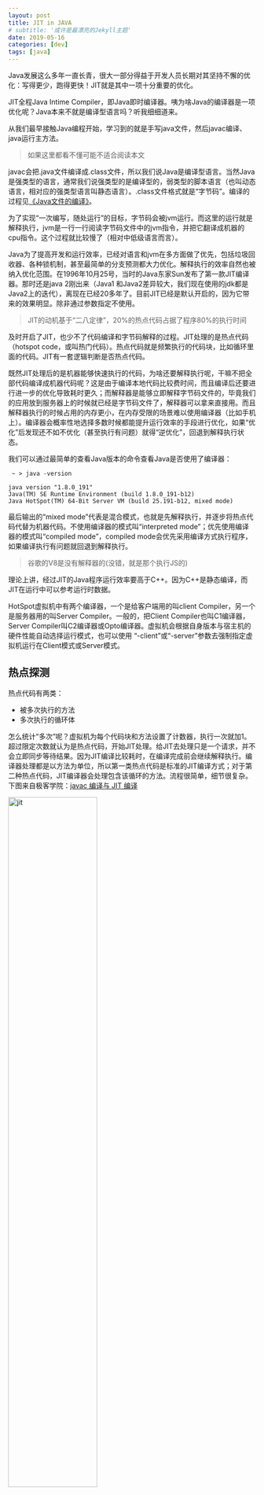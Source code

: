 ```yaml
---
layout: post
title: JIT in JAVA
# subtitle: '或许是最漂亮的Jekyll主题'
date: 2019-05-16
categories: [dev]
tags: [java]
---
```

Java发展这么多年一直长青，很大一部分得益于开发人员长期对其坚持不懈的优化：写得更少，跑得更快！JIT就是其中一项十分重要的优化。

JIT全程Java Intime Compiler，即Java即时编译器。咦为啥Java的编译器是一项优化呢？Java本来不就是编译型语言吗？听我细细道来。

从我们最早接触Java编程开始，学习到的就是手写java文件，然后javac编译、java运行主方法。

> 如果这里都看不懂可能不适合阅读本文

javac会把.java文件编译成.class文件，所以我们说Java是编译型语言。当然Java是强类型的语言，通常我们说强类型的是编译型的，弱类型的脚本语言（也叫动态语言，相对应的强类型语言叫静态语言）。.class文件格式就是“字节码”。编译的过程见[《Java文件的编译》](/javaCompile/)。

为了实现“一次编写，随处运行”的目标，字节码会被jvm运行。而这里的运行就是解释执行，jvm是一行一行阅读字节码文件中的jvm指令，并把它翻译成机器的cpu指令。这个过程就比较慢了（相对中低级语言而言）。

Java为了提高开发和运行效率，已经对语言和jvm在多方面做了优先，包括垃圾回收器、各种锁机制，甚至最简单的分支预测都大力优化。解释执行的效率自然也被纳入优化范围。在1996年10月25号，当时的Java东家Sun发布了第一款JIT编译器。那时还是java 2刚出来（Java1 和Java2差异较大，我们现在使用的jdk都是Java2上的迭代），离现在已经20多年了。目前JIT已经是默认开启的，因为它带来的效果明显。除非通过参数指定不使用。

> JIT的动机基于“二八定律”，20%的热点代码占据了程序80%的执行时间

及时开启了JIT，也少不了代码编译和字节码解释的过程。JIT处理的是热点代码（hotspot code，或叫热门代码）。热点代码就是频繁执行的代码块，比如循环里面的代码。JIT有一套逻辑判断是否热点代码。

既然JIT处理后的是机器能够快速执行的代码，为啥还要解释执行呢，干嘛不把全部代码编译成机器代码呢？这是由于编译本地代码比较费时间，而且编译后还要进行进一步的优化导致耗时更久；而解释器是能够立即解释字节码文件的，毕竟我们的应用放到服务器上的时候就已经是字节码文件了，解释器可以拿来直接用。而且解释器执行的时候占用的内存更小，在内存受限的场景难以使用编译器（比如手机上）。编译器会概率性地选择多数时候都能提升运行效率的手段进行优化，如果“优化”后发现还不如不优化（甚至执行有问题）就得“逆优化”，回退到解释执行状态。

我们可以通过最简单的查看Java版本的命令查看Java是否使用了编译器：

```
 ~ > java -version

java version "1.8.0_191"
Java(TM) SE Runtime Environment (build 1.8.0_191-b12)
Java HotSpot(TM) 64-Bit Server VM (build 25.191-b12, mixed mode)
```
最后输出的“mixed mode”代表是混合模式，也就是先解释执行，并逐步将热点代码代替为机器代码。不使用编译器的模式叫“interpreted mode”；优先使用编译器的模式叫“compiled mode”，compiled mode会优先采用编译方式执行程序，如果编译执行有问题就回退到解释执行。

> 谷歌的V8是没有解释器的(没错，就是那个执行JS的)

理论上讲，经过JIT的Java程序运行效率要高于C++。因为C++是静态编译，而JIT在运行中可以参考运行时数据。

HotSpot虚拟机中有两个编译器，一个是给客户端用的叫client Compiler，另一个是服务器用的叫Server Compiler。一般的，把Client Compiler也叫C1编译器，Server Compiler叫C2编译器或Opto编译器。虚拟机会根据自身版本与宿主机的硬件性能自动选择运行模式，也可以使用 “-client”或“-server”参数去强制指定虚拟机运行在Client模式或Server模式。

## 热点探测
热点代码有两类：
- 被多次执行的方法
- 多次执行的循环体

怎么统计“多次”呢？虚拟机为每个代码块和方法设置了计数器，执行一次就加1。超过限定次数就认为是热点代码，开始JIT处理。给JIT去处理只是一个请求，并不会立即同步等待结果。因为JIT编译比较耗时，在编译完成前会继续解释执行。编译器处理都是以方法为单位，所以第一类热点代码是标准的JIT编译方式；对于第二种热点代码，JIT编译器会处理包含该循环的方法。流程很简单，细节很复杂。下图来自极客学院：[javac 编译与 JIT 编译](http://wiki.jikexueyuan.com/project/java-vm/javac-jit.html)

  <div class="entry">
    <img width="60%" src="http://wiki.jikexueyuan.com/project/java-vm/images/javafunction.png" alt="jit" />
  </div>
考虑这个问题：方法在执行时会被放到栈上，对于计算密集型的方法，大量计算任务都在一个方法内循环。这满足第二类热点代码，会被编译。但是方法并没有退出重新执行，编译后的代码怎么能够执行呢？

这个对于早期的JIT的确是个问题，不过现在JVM用到了”栈上替换“的技术：在执行过程中如果编译版本可用了，虚拟机会暂停，把编译版本的方法替换到栈上。反之亦然，上面说过逆优化。

那到底是超过多少次？
HotSpot虚拟机有两种计数器（方法会同时记录这两个计数），它们的阈值并不同。
- 调用次数计数器，可以通过-XX：CompileThreadhold参数指定阈值，不指定默认C1是1500次，C2是1万次。
- 字节码中向之前跳转的指令叫“回边”，回边次数是回边计数器。明显这个针对的是第二类热点代码。它的阈值是算出来的，公式如下

```
OSR 阈值 = CompileThreshold * 
((OnStackReplacePercentage - InterpreterProfilePercentage)/100)
```
第一个参数CompileThreshold就是调用计数器，后面两个也都可以通过-XX指定。默认InterpreterProfilePercentage是33，而OnStackReplacePercentage的默认值在客户端和服务器模式不一样，分别是933和140，所以阈值分别是13500和10700。

## 分层编译（Tiered Compilation）
Tiered Compilation是Java7中出现的，目的是整合C1的快速编译和C2的快速执行。因为C2使用了“激进”的优化手段，编译较慢。Java7以前，一般要求快速启动的GUI程序会选择C1，偏好性能的服务器程序使用C2。

Tiered Compilation将编译分为0到4五级，怎么区分呢？看图吧，我并不太懂（出处见水印，侵删）：
  <div class="entry">
    <img width="80%" src="https://s3.51cto.com/oss/201803/21/df56ec26d2f218a151b0729ef13c35ab.jpg-wh_651x-s_3994917337.jpg" alt="Tiered Compilation" />
  </div>
好吧其实图中并没他们的区别，只是有无profiling而已。

> java 10中引入了编译更慢的Graal代替C2成为了第五级编译器。C2是用C++编写的，Graal是Java编写的。只是两种语言而已，为什么要用Java重写一个编译器呢？
> 
> 因为C2中的全部优化能力已经全部移植到了Graal上，而Graal上面有一些算法（比如inlining算法及partial escape analysis）并不能用C++实现。 
 
Inlining被称为优化之母，因为它能引发更深的优化，能将对getter、setter的访问优化成单一内存访问。

常见的逃逸分析针对的就是锁去除。如果对象被单一线程访问，则可去除锁；如果对象是堆分配且仅被单一方法访问，则可转化成栈分配，并伴随将对字段的访问替换成对操作数的访问，从而进一步将栈分配转换成虚拟分配。另外一大逃逸分析场景是for-loop。

Java10默认激进优化器依然是C2，要使用Graal需要使用参数-XX:+UnlockExperimentalVMOptions -XX:+UseJVMCICompiler来开启。

参考文献：

[动态编译与性能测量](https://www.ibm.com/developerworks/cn/java/j-jtp12214/#author)

[Java 即时编译器JIT机制以及编译优化](https://www.cnblogs.com/linghu-java/p/8589843.html)